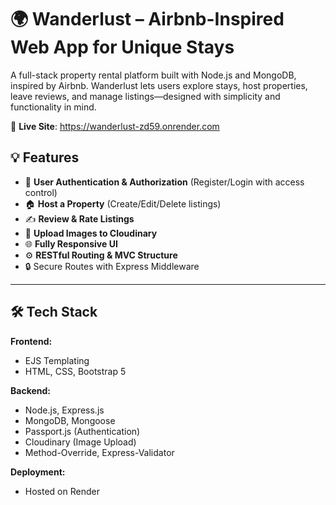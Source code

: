 # 🌍 Wanderlust – Airbnb-Inspired Web App for Unique Stays

A full-stack property rental platform built with Node.js and MongoDB, inspired by Airbnb. Wanderlust lets users explore stays, host properties, leave reviews, and manage listings—designed with simplicity and functionality in mind.

🔗 **Live Site**: https://wanderlust-zd59.onrender.com

## 💡 Features

- 🔐 **User Authentication & Authorization** (Register/Login with access control)
- 🏠 **Host a Property** (Create/Edit/Delete listings)
- ✍️ **Review & Rate Listings**
- 📸 **Upload Images to Cloudinary**
- 🌐 **Fully Responsive UI**
- ⚙️ **RESTful Routing & MVC Structure**
- 🔒 Secure Routes with Express Middleware

---

## 🛠️ Tech Stack

**Frontend:**
- EJS Templating
- HTML, CSS, Bootstrap 5

**Backend:**
- Node.js, Express.js
- MongoDB, Mongoose
- Passport.js (Authentication)
- Cloudinary (Image Upload)
- Method-Override, Express-Validator

**Deployment:**
- Hosted on Render

